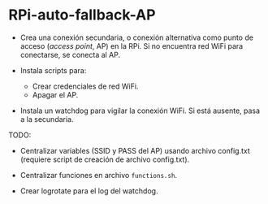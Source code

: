 # RPi-auto-fallback-AP

- Crea una conexión secundaria, o conexión alternativa como punto de acceso (*access point*, AP) en la RPi. Si no encuentra red WiFi para conectarse, se conecta al AP.

- Instala scripts para:

  - Crear credenciales de red WiFi.
  - Apagar el AP.

- Instala un watchdog para vigilar la conexión WiFi. Si está ausente, pasa a la secundaria.

TODO:

- Centralizar variables (SSID y PASS del AP) usando archivo config.txt (requiere script de creación de archivo config.txt).

- Centralizar funciones en archivo `functions.sh`.

- Crear logrotate para el log del watchdog.
